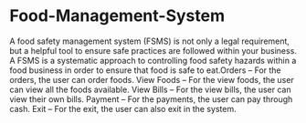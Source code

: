 # Food-Management-System
A food safety management system (FSMS) is not only a legal requirement, but a helpful tool to ensure safe practices are followed within your business. A FSMS is a systematic approach to controlling food safety hazards within a food business in order to ensure that food is safe to eat.Orders – For the orders, the user can order foods. 
View Foods – For the view foods, the user can view all the foods available.
View Bills – For the view bills, the user can view their own bills. 
Payment – For the payments, the user can pay through cash. 
Exit – For the exit, the user can also exit in the system.
